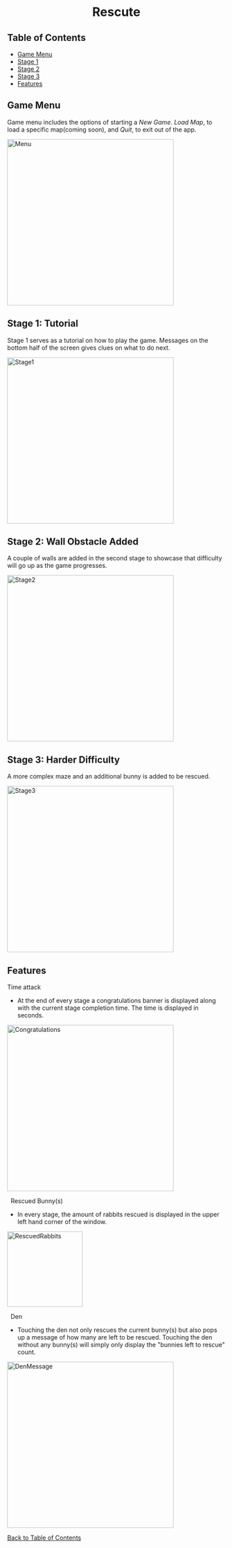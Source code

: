 <h1 align="center">Rescute</h1>

## Table of Contents

- [Game Menu](https://github.com/jasonyaj/Rescute#game-menu)
- [Stage 1](https://github.com/jasonyaj/Rescute#stage-1-tutorial)
- [Stage 2](https://github.com/jasonyaj/Rescute#stage-2-wall-obstacle-added)
- [Stage 3](https://github.com/jasonyaj/Rescute#stage-3-harder-difficulty)
- [Features](https://github.com/jasonyaj/Rescute#features)

## Game Menu

Game menu includes the options of starting a <i>New Game</i>. <i>Load Map</i>, to load a specific map(coming soon), and <i>Quit</i>, to exit out of the app.

<img width="384" alt="Menu" src="https://github.com/jasonyaj/Rescute/assets/124213154/7a02ddfd-dc5e-4e96-ad08-3587e5ab9dc9">

## Stage 1: Tutorial

Stage 1 serves as a tutorial on how to play the game. Messages on the bottom half of the screen gives clues on what to do next.

<img width="384" alt="Stage1" src="https://github.com/jasonyaj/Rescute/assets/124213154/ad0049d1-c178-454b-b944-5fc52424f6bc">

## Stage 2: Wall Obstacle Added

A couple of walls are added in the second stage to showcase that difficulty will go up as the game progresses.

<img width="384" alt="Stage2" src="https://github.com/jasonyaj/Rescute/assets/124213154/252d5d02-ee40-430a-86cb-008b87878eeb">

## Stage 3: Harder Difficulty

A more complex maze and an additional bunny is added to be rescued.

<img width="384" alt="Stage3" src="https://github.com/jasonyaj/Rescute/assets/124213154/44d94aa1-5033-40ea-8b07-bd738360177c">

## Features

Time attack

- At the end of every stage a congratulations banner is displayed along with the current stage completion time. The time is displayed in seconds.

<img width="384" alt="Congratulations" src="https://github.com/jasonyaj/Rescute/assets/124213154/5341223c-fa90-4517-8973-3c02117355d2">

&nbsp;
Rescued Bunny(s)

- In every stage, the amount of rabbits rescued is displayed in the upper left hand corner of the window.

<img width="174" alt="RescuedRabbits" src="https://github.com/jasonyaj/Rescute/assets/124213154/8edae809-a012-484d-b073-3f6ad63eb0be">


&nbsp;
Den

- Touching the den not only rescues the current bunny(s) but also pops up a message of how many are left to be rescued. Touching the den without any bunny(s) will simply only display the "bunnies left to rescue" count.

<img width="384" alt="DenMessage" src="https://github.com/jasonyaj/Rescute/assets/124213154/391c7dfa-33d6-4c26-8c6a-b76369f7c78d">

[Back to Table of Contents](https://github.com/jasonyaj/Rescute#table-of-contents)
